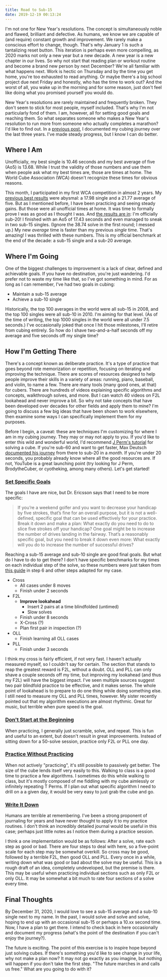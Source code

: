 ```yaml
---
title: Road to Sub-15
date: 2019-12-19 00:13:24
---
```

I'm not one for New Year's resolutions. The concept is simultaneously noble and flawed, brilliant and defective. As humans, we know we are capable of (and require) constant growth and improvement. We rarely make a conscious effort to change, though. That's why January 1 is such a tantalizing reset button. This iteration is perhaps even more compelling, as 2020 marks not only a new year but a new decade. A new year is a new chapter in our lives. So why not start that reading plan or workout routine and become a brand new person by next December? We're all familiar with what happens next. Work is hectic on Thursday and by the time you get home, you're too exhausted to read anything. Or maybe there's a big school project due next Friday and honestly, who has the time to work out? And the worst of all, you wake up in the morning and for some reason, just don't feel like doing what you promised yourself you would do. 

New Year's resolutions are rarely maintained and frequently broken. They don't seem to stick for most people, myself included. That's why I'm not particularly fond of them. I am, however, all for setting good goals and reaching them. So what separates someone who makes a New Year's resolution to run more from someone who actually completes a marathon? I'd like to find out. In a [previous post](https://joshuacherian.github.io/posts/Cubing-Data-Analysis), I documented my cubing journey over the last three years. I've made steady progress, but I know I can do better.

## Where I Am

Unofficially, my best single is 10.46 seconds and my best average of five (Ao5) is 13.68. While I trust the validity of those numbers and use them when people ask what my best times are, those are times at home. The World Cube Association (WCA) doesn't recognize these times for obvious reasons.

This month, I participated in my first WCA competition in almost 2 years. My [previous best results](https://www.worldcubeassociation.org/competitions/WindsorClassic2018/results/by_person#2017CHER01) were abysmal: a 17.98 single and a 21.77 average of five. But as I mentioned before, I have been practicing and seeing steady gains. But those were all unofficial times at home. It was time to formally prove I was as good as I thought I was. And [the results are in](https://www.worldcubeassociation.org/competitions/GACubersFeetFest2019/results/by_person#2017CHER01): I'm officially sub-20! I finished with an Ao5 of 17.43 seconds and even managed to sneak in two sub-15 singles. (Ignore the 38.74 solve in the first round; I messed up.) My new *average* time is faster than my previous *single* time. That's amazing! I was thrilled with these numbers. This is my official benchmark at the end of the decade: a sub-15 single and a sub-20 average. 

## Where I'm Going
One of the biggest challenges to improvement is a lack of clear, defined and achievable goals. If you have no destination, you're just wandering. I'd prefer not to waste my time like that, so I've got something in mind. For as long as I can remember, I've had two goals in cubing: 
- Maintain a sub-15 average 
- Achieve a sub-10 single

Historically, the top 100 averages in the world were all sub-15 in 2008, and the top 100 singles were all sub-10 in 2010. I'm aiming for that level. (As of the time of writing, the top 1000 singles in the world were all under 7.5 seconds.) I've occasionally joked that once I hit those milestones, I'll retire from cubing entirely. So how do I shave two-and-a-half seconds off my average and five seconds off my single time?

## How I'm Getting There
There's a concept known as deliberate practice. It's a type of practice that goes beyond rote memorization or repetition, focusing on iterating and improving the technique. There are scores of resources designed to help people improve their skills in a variety of areas: running, piano, baseball, and violin, to name a few. There are many tools (many good ones, at that) for cubers. There are hundreds of videos explaining specific algorithms and concepts, walkthrough solves, and more. But I can watch 40 videos on F2L lookahead and never improve a bit. So why not take concepts that have been developed over decades for other fields and apply them to mine? I'm going to discuss a few big ideas that have been shown to work elsewhere, then examine some ways I can specifically implement them for my purposes. 

Before I begin, a caveat: these are techniques I'm customizing for where I am in my cubing journey. They may or may not apply to you. If you'd like to enter this wild and wonderful world, I'd recommend [J Perm's tutorial](https://www.youtube.com/watch?v=7Ron6MN45LY) for solving a cube. If you're sub-60 and want to get faster, Max Deutsch [documented his journey](https://medium.com/@maxdeutsch/my-month-long-quest-to-solve-a-rubiks-cube-in-under-20-seconds-2b2204282575) from there to sub-20 in a *month*. If you're under 20 seconds, you probably already know where all the good resources are. If not, YouTube is a great launching point (try looking for J Perm, BrodytheCuber, or cyotheking, among many others). Let's get started!

### [Set Specific Goals](https://medium.com/the-crossover-cast/get-better-at-anything-6-steps-of-deliberate-practice-19830bfc9460)
The goals I have are nice, but Dr. Ericsson says that I need to be more specific: 

> If you’re a weekend golfer and you want to decrease your handicap by five strokes, that’s fine for an overall purpose, but it is not a well-defined, specific goal that can be used effectively for your practice. Break it down and make a plan: What exactly do you need to do to slice five strokes off your handicap? One goal might be to increase the number of drives landing in the fairway. That’s a reasonably specific goal, but you need to break it down even more: What exactly will you do to increase the number of successful drives?

Reaching a sub-15 average and sub-10 single are good final goals. But what do I have to do to get there? I don't have specific benchmarks for my times on each individual step of the solve, so these numbers were just taken from [this guide](https://www.speedsolving.com/threads/how-to-get-faster-using-the-fridrich-cfop-method.6085/) in step 6 and other steps adapted for my case. 
- Cross
  - All cases under 8 moves
  - Finish under 2 seconds
- F2L
  - **Improve lookahead**
    - Insert 2 pairs at a time blindfolded (untimed)
    - Slow solves
  - Finish under 8 seconds
  - X-Cross (?)
  - Plan first pair in inspection (?)
- OLL
  - Finish learning all OLL cases
- PLL
  - Finish under 3 seconds

I think my cross is fairly efficient, if not very fast. I haven't actually measured myself, so I couldn't say for certain. The section that stands to reap the greatest reward is F2L, without a doubt. OLL and PLL can only shave a couple seconds off my time, but improving my lookahead (and thus my F2L) will have the biggest impact. I've seen multiple sources suggest two pair blindfold practice to be effective, and it makes sense. The whole point of lookahead is to prepare to do one thing while doing something else. I still need to measure my OLL and PLL times, however. My sister recently pointed out that my algorithm executions are almost rhythmic. Great for music, but terrible when pure speed is the goal. 

### [Don't Start at the Beginning](https://www.npr.org/sections/deceptivecadence/2013/09/03/216906386/10-easy-ways-to-optimize-your-music-practice)
When practicing, I generally just scramble, solve, and repeat. This is fun and useful to an extent, but doesn't result in great improvements. Instead of sitting down for a 50-solve session, practice only F2L or PLL one day.

### [Practice Without Practicing](https://www.npr.org/sections/deceptivecadence/2013/09/03/216906386/10-easy-ways-to-optimize-your-music-practice)
When not actively "practicing", it's still possible to passively get better. The size of the cube lends itself very easily to this. Walking to class is a good time to practice a few algorithms. I sometimes do this while walking to class, but it's mostly composed of me fiddling with my cube aimlessly or infinitely repeating T Perms. If I plan out what specific algorithm I need to drill on a a given day, it would be very easy to just grab the cube and go.

### [Write It Down](https://lifehacker.com/a-better-way-to-practice-5939374)
Humans are terrible at remembering. I've been a strong proponent of journaling for years and have never thought to apply it to my practice routines. I don't think an incredibly detailed journal would be useful in this case; perhaps just little notes as I notice them during a practice session. 

I think a one implementation would be as follows: After a solve, rate each step as good or bad. There are four steps to deal with here, so a five-point scale for each step may be somewhat overkill. So cross may be good, followed by a terrible F2L, then good OLL and PLL. Every once in a while, writing down what was good or bad about the solve may be useful. This is a rough draft of an idea, completely undeveloped, but the premise is there. This may be useful when practicing individual sections such as only F2L or only OLL. It may be somewhat a bit much to rate four sections of a solve every time.

## Final Thoughts
By December 31, 2020, I would love to see a sub-15 average and a sub-10 single next to my name. In the past, I would solve and solve and solve, hoping to end up with an occasional sub-15 or perhaps a 10.xx second time. Now, I have a plan to get there. I intend to check back in here occasionally and document my progress (what's the point of the destination if you can't enjoy the journey?). 

The future is exciting. The point of this exercise is to inspire hope beyond just solving cubes. If there's something you'd like to see change in your life, why not make a plan now? It may not go exactly as you imagine, but nothing will happen if you don't take the first step. "The future marches in and calls us free." What are you going to do with it?